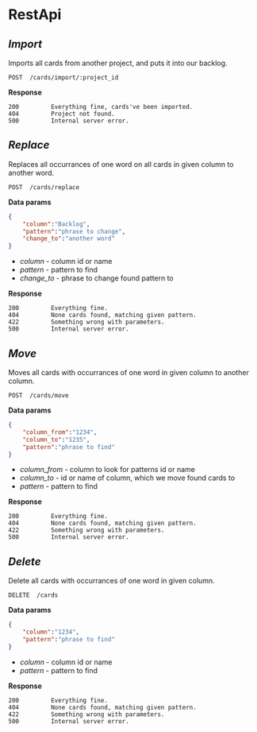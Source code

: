 # RestApi

***Import***
----
  Imports all cards from another project, and puts it into our backlog.
  
  `POST  /cards/import/:project_id` 
  
  **Response**
  
  ```
  200         Everything fine, cards've been imported.
  404         Project not found.
  500         Internal server error.
  ```
  
  
***Replace***
----
  Replaces all occurrances of one word on all cards in given column to another word.
  
  `POST  /cards/replace` 
  
  **Data params**
  ```json
  {
      "column":"Backlog",
      "pattern":"phrase to change",
      "change_to":"another word"
  }
  ```
  * *column* - column id or name
  * *pattern* - pattern to find
  * *change_to* - phrase to change found pattern to
  
  **Response**
  
  ```
  200         Everything fine.
  404         None cards found, matching given pattern.
  422         Something wrong with parameters.
  500         Internal server error.
  ```


  
***Move***
----
  Moves all cards with occurrances of one word in given column to another column.
  
  `POST  /cards/move` 
  
  **Data params**
  ```json
  {
      "column_from":"1234",
      "column_to":"1235",
      "pattern":"phrase to find"
  }
  ```
  * *column_from* - column to look for patterns id or name
  * *column_to* - id or name of column, which we move found cards to
  * *pattern* - pattern to find
  
  **Response**
  
  ```
  200         Everything fine.
  404         None cards found, matching given pattern.
  422         Something wrong with parameters.
  500         Internal server error.
  ```


  
***Delete***
----
  Delete all cards with occurrances of one word in given column.
  
  `DELETE  /cards` 
  
  **Data params**
  ```json
  {
      "column":"1234",
      "pattern":"phrase to find"
  }
  ```
  * *column* - column id or name
  * *pattern* - pattern to find
  
  **Response**
  
  ```
  200         Everything fine.
  404         None cards found, matching given pattern.
  422         Something wrong with parameters.
  500         Internal server error.
  ```



